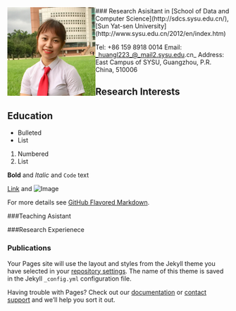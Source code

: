 <img style="float: left;" src="Figures/profile.jpg" width="200">
### Research Asisitant in [School of Data and Computer Science](http://sdcs.sysu.edu.cn/), [Sun Yat-sen University](http://www.sysu.edu.cn/2012/en/index.htm)

Tel: +86 159 8918 0014
Email: _huangl223_@_mail2.sysu.edu.cn_
Address: East Campus of SYSU, Guangzhou, P.R. China, 510006


## Research Interests

## Education


- Bulleted
- List

1. Numbered
2. List

**Bold** and _Italic_ and `Code` text

[Link](url) and ![Image](src)


For more details see [GitHub Flavored Markdown](https://guides.github.com/features/mastering-markdown/).

###Teaching Asistant

###Research Experienece


### Publications

Your Pages site will use the layout and styles from the Jekyll theme you have selected in your [repository settings](https://github.com/huangl223/huangli/settings). The name of this theme is saved in the Jekyll `_config.yml` configuration file.


Having trouble with Pages? Check out our [documentation](https://help.github.com/categories/github-pages-basics/) or [contact support](https://github.com/contact) and we’ll help you sort it out.
